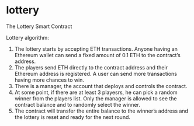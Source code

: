# lottery
The Lottery Smart Contract 

Lottery algorithm:
1. The lottery starts by accepting ETH transactions. Anyone having an Ethereum wallet can send a fixed amount of 0.1 ETH to the contract’s address.
2. The players send ETH directly to the contract address and their Ethereum address is registered. A user can send more transactions having more chances to win.
3. There is a manager, the account that deploys and controls the contract.
4. At some point, if there are at least 3 playesrs, he can pick a random winner from the players list. Only the manager is allowed to see the contract balance and to randomly select the winner.
5. The contract will transfer the entire balance to the winner’s address and the lottery is reset and ready for the next round.
